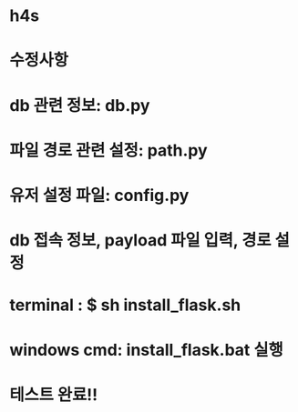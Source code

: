 # h4s

# 수정사항
# db 관련 정보: db.py
# 파일 경로 관련 설정: path.py
# 유저 설정 파일: config.py
#              db 접속 정보, payload 파일 입력, 경로 설정

# terminal   : $ sh install_flask.sh
# windows cmd: install_flask.bat 실행

# 테스트 완료!!
